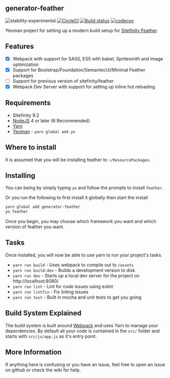 ## generator-feather

![stability-experimental](https://img.shields.io/badge/stability-experimental-orange.svg) [![CircleCI](https://circleci.com/gh/isobaraustralia/generator-feather.svg?style=shield&circle-token=:circle-token)](https://circleci.com/gh/isobaraustralia/generator-feather) [![Build status](https://ci.appveyor.com/api/projects/status/51thch2f1f076o3c/branch/master?svg=true)](https://ci.appveyor.com/project/isobaraustralia/generator-feather/branch/master) [![codecov](https://codecov.io/gh/isobaraustralia/generator-feather/branch/master/graph/badge.svg)](https://codecov.io/gh/isobaraustralia/generator-feather)

Yeoman project for setting up a modern build setup for [Sitefinity Feather](http://projectfeather.sitefinity.com/).

## Features

- [X] Webpack with support for SASS, ES5 with babel, Spritesmith and image optimization
- [X] Support for Bootstrap/Foundation/SemantecUi/Minimal Feather packages
- [ ] Support for previous version of sitefinity/feather
- [X] Webpack Dev Server with support for setting up inline hot reloading

## Requirements

- Sitefinity 9.2
- [NodeJS](https://nodejs.org/en/download/current/) 4 or later (6 Recommended)
- [Yarn](https://yarnpkg.com)
- [Yeoman](http://yeoman.io/) - `yarn global add yo`

## Where to install

It is assumed that you will be installing feather to `~/ResourcePackages`.

## Installing

You can being by simply typing `yo` and follow the prompts to install `feather`.

Or you run the following to first install it globally then start the install

```sh
yarn global add generator-feather
yo feather
```

Once you begin, you may choose which framework you want and which version of feather you want.

## Tasks

Once installed, you will now be able to use yarn to run your project's tasks.

- `yarn run build` - Uses webpack to compile out to `/assets`
- `yarn run build:dev` - Builds a development version to disk
- `yarn run dev`  - Starts up a local dev server for the project on http://localhost:8080/
- `yarn run lint` - Lint for code issues using eslint
- `yarn run lintfix` - Fix linting issues
- `yarn run test` - Built in mocha and unit tests to get you going

## Build System Explained

The build system is built around [Webpack](https://webpack.github.io/) and uses Yarn to manage your dependencies. By default all your code is contained in the `src/` folder and starts with `src/js/app.js` as it's entry point.

## More Information

If anything here is confusing or you have an issue, feel free to open an issue on github or check the wiki for help.
